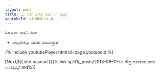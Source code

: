 ```yaml
---
layout: post
title: ಓಂ ಸರ್ವ ವಾಸಿನಿ ನಮಃ ೧೧ ಟೈಮ್ಸ್
youtubeId: sih8h6LLtjA
---
```

 
 
 ಓಂ ಸರ್ವ ವಾಸಿನಿ ನಮಃ  
 
 -  ಎಲ್ಲದರಲ್ಲೂ ಯಾರು ವಾಸಿಸುತ್ತಾರೆ 
 
  
 
  
 
 
 
 
 
 


{% include youtubePlayer.html id=page.youtubeId %}
 
[Next]({{ site.baseurl }}{% link  split1/_posts/2013-06-11-ಓಂ ರೌದ್ರ ರೂಪಾಯ ನಮಃ ೧೧ ಟೈಮ್ಸ್.md%})
 
